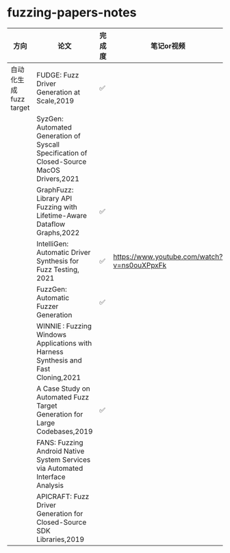 # fuzzing-papers-notes

| 方向                |  论文          |完成度|  笔记or视频|
| -------------------   | -------------------------------------------------| ---|---|
| 自动化生成fuzz target        | FUDGE: Fuzz Driver Generation at Scale,2019 |✅|
| | SyzGen: Automated Generation of Syscall Specification of Closed-Source MacOS Drivers,2021 |
| | GraphFuzz: Library API Fuzzing with Lifetime-Aware Dataflow Graphs,2022|✅|
| | IntelliGen: Automatic Driver Synthesis for Fuzz Testing, 2021| ✅|https://www.youtube.com/watch?v=ns0ouXPpxFk|
| | FuzzGen: Automatic Fuzzer Generation|✅|
| | WINNIE : Fuzzing Windows Applications with Harness Synthesis and Fast Cloning,2021|
| | A Case Study on Automated Fuzz Target Generation for Large Codebases,2019|✅|
| | FANS: Fuzzing Android Native System Services via Automated Interface Analysis|
| | APICRAFT: Fuzz Driver Generation for Closed-Source SDK Libraries,2019|
